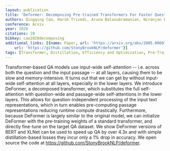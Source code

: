 ```yaml
---
layout: publication
title: 'Deformer: Decomposing Pre-trained Transformers For Faster Question Answering'
authors: Qingqing Cao, Harsh Trivedi, Aruna Balasubramanian, Niranjan Balasubramanian
conference: Arxiv
year: 2020
citations: 28
bibkey: cao2020decomposing
additional_links: [{name: Paper, url: 'https://arxiv.org/abs/2005.00697'}, {name: Code,
    url: 'https://github.com/StonyBrookNLP/deformer'}]
tags: [Transformer, Distillation, Efficiency and Optimization, Pre-Training, BERT]
---
```

Transformer-based QA models use input-wide self-attention -- i.e. across both
the question and the input passage -- at all layers, causing them to be slow
and memory-intensive. It turns out that we can get by without input-wide
self-attention at all layers, especially in the lower layers. We introduce
DeFormer, a decomposed transformer, which substitutes the full self-attention
with question-wide and passage-wide self-attentions in the lower layers. This
allows for question-independent processing of the input text representations,
which in turn enables pre-computing passage representations reducing runtime
compute drastically. Furthermore, because DeFormer is largely similar to the
original model, we can initialize DeFormer with the pre-training weights of a
standard transformer, and directly fine-tune on the target QA dataset. We show
DeFormer versions of BERT and XLNet can be used to speed up QA by over 4.3x and
with simple distillation-based losses they incur only a 1% drop in accuracy. We
open source the code at https://github.com/StonyBrookNLP/deformer.